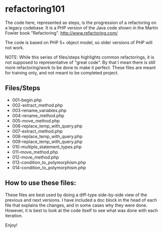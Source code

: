 refactoring101
==============

The code here, represented as steps, is the progression of a refactoring on a legacy codebase. It is a PHP version of the Java code shown in the Martin Fowler book "Refactoring". http://www.refactoring.com/

The code is based on PHP 5+ object model, so older versions of PHP will not work.

NOTE: While this series of files/steps highlights common refactorings, it is not supposed to representative of "great code".  By that I mean there is still more refactoring/work to be done to make it perfect.  These files are meant for training only, and not meant to be completed project.

Files/Steps
-----------

* 001-begin.php
* 002-extract_method.php
* 003-rename_variables.php
* 004-rename_method.php
* 005-move_method.php
* 006-replace_temp_with_query.php
* 007-extract_method.php
* 008-replace_temp_with_query.php
* 009-replace_temp_with_query.php
* 010-multiple_statement_types.php
* 011-move_method.php
* 012-move_method.php
* 013-condition_to_polymorphism.php
* 014-condition_to_polymorphism.php

How to use these files:
-----------------------

These files are best used by doing a diff-type side-by-side view of the previous and next versions.  I have included a doc block in the head of each file that explains the changes, and in some cases why they were done. However, it is best to look at the code itself to see what was done with each iteration.

Enjoy!

